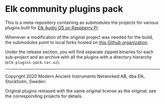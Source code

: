 # Elk community plugins pack

This is a meta-repository containing as submodules the projects for various plugins built for [Elk Audio OS on Raspberry Pi](https://github.com/elk-audio/).

Whenever a modification of the original project was needed for the build, the submodules point to local forks hosted on [this Github organization](https://github.com/elk-community).

Under the release section, you will find separate zipped binaries for each sub-project and an archive with all the plugins with a directory hierarchy (`elk-plugins-pack.tar.xz`).

---
Copyright 2020 Modern Ancient Instruments Networked AB, dba Elk, Stockholm, Sweden.

Original plugins released with the same original license as the original; see the corresponding projects for details.
